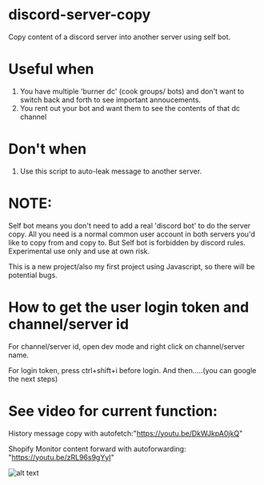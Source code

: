 # discord-server-copy
Copy content of a discord server into another server using self bot.
# Useful when
1. You have multiple 'burner dc' (cook groups/ bots) and don't want to switch back and forth to see important annoucements.
2. You rent out your bot and want them to see the contents of that dc channel

# Don't when
1. Use this script to auto-leak message to another server.



# NOTE:
Self bot means you don't need to add a real 'discord bot' to do the server copy. All you need is a normal common user account in both servers you'd like to copy from and copy to. But Self bot is forbidden by discord rules. Experimental use only and use at own risk.

This is a new project/also my first project using Javascript, so there will be potential bugs.

# How to get the user login token and channel/server id

For channel/server id, open dev mode and right click on channel/server name.

For login token, press ctrl+shift+i before login. And then.....(you can google the next steps)


# See video for current function:
History message copy with autofetch:"https://youtu.be/DkWJkpA0jkQ"

Shopify Monitor content forward with autoforwarding: "https://youtu.be/zRL96s9gYyI"



![alt text](https://i.imgur.com/vmG2Yha.png)
